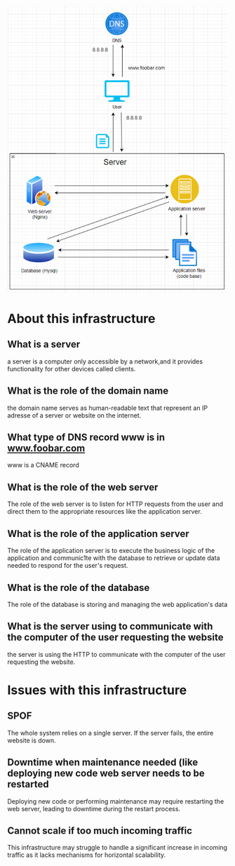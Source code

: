 ![simple web stack](0-simple_web_stack.PNG)
# About this infrastructure
## What is a server
a server is a computer only accessible by a network,and it provides functionality for other devices called clients.
## What is the role of the domain name
the domain name serves as human-readable text that represent an IP adresse of a server or website on the internet.
## What type of DNS record www is in www.foobar.com
www is a CNAME record
## What is the role of the web server
The role of the web server is to listen for HTTP requests from the user and direct them to the appropriate resources like the application server.
## What is the role of the application server
The role of the application server is to execute the business logic of the application and communic1te with the database to retrieve or update data needed to respond for the user's request.
## What is the role of the database
The role of the database is storing and managing the web application's data
## What is the server using to communicate with the computer of the user requesting the website
the server is using the HTTP to communicate with the computer of the user requesting the website.
# Issues with this infrastructure
## SPOF
The whole system relies on a single server. If the server fails, the entire website is down.
## Downtime when maintenance needed (like deploying new code web server needs to be restarted
Deploying new code or performing maintenance may require restarting the web server, leading to downtime during the restart process.
## Cannot scale if too much incoming traffic
This infrastructure may struggle to handle a significant increase in incoming traffic as it lacks mechanisms for horizontal scalability.
